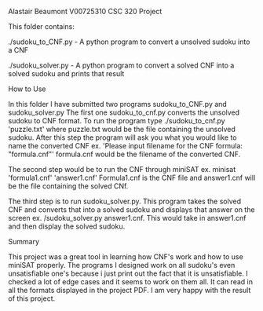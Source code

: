 Alastair Beaumont V00725310 CSC 320 Project


This folder contains:

./sudoku_to_CNF.py - A python program to convert a unsolved sudoku into a CNF

./sudoku_solver.py - A python program to convert a solved CNF into a solved sudoku and prints that result



How to Use

In this folder I have submitted two programs sudoku_to_CNF.py and sudoku_solver.py 
The first one sudoku_to_cnf.py converts the unsolved sudoku to CNF format. 
To run the program type ./sudoku_to_cnf.py 'puzzle.txt' where puzzle.txt would be the file containing the unsolved sudoku. 
After this step the program will ask you what you would like to name the converted CNF ex. 
'Please input filename for the CNF formula: "formula.cnf"' formula.cnf would be the filename of the converted CNF.


The second step would be to run the CNF through miniSAT ex. minisat 'formula1.cnf' 'answer1.cnf' Formula1.cnf is the CNF file and answer1.cnf will be the file containing the solved CNf.


The third step is to run sudoku_solver.py. This program takes the solved CNF and converts that into a solved sudoku and displays that answer on the screen ex. /sudoku_solver.py answer1.cnf. 
This would take in answer1.cnf and then display the solved sudoku.



Summary

This project was a great tool in learning how CNF's work and how to use miniSAT properly. 
The programs I designed work on all sudoku's even unsatisfiable one's because i just print out the fact that it is unsatisfiable. 
I checked a lot of edge cases and it seems to work on them all. 
It can read in all the formats displayed in the project PDF. 
I am very happy with the result of this project. 
